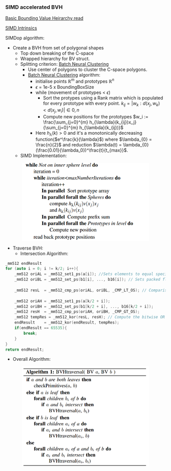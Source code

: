 ### SIMD accelerated BVH

[Basic Bounding Value Heirarchy read](https://pbr-book.org/3ed-2018/Primitives_and_Intersection_Acceleration/Bounding_Volume_Hierarchies)

[SIMD Intrinsics](https://www.intel.com/content/www/us/en/docs/intrinsics-guide/index.html)

SIMDop algorithm:

- Create a BVH from set of polygonal shapes
  - Top down breaking of the C-space
  - Wrapped hierarchy for BV struct.
  - Splitting criterion: [Batch Neural Clustering](https://davidmainzer.com/papers/2014_vriphys_paper.pdf)
    - Use center of polygons to cluster the C-space polygons.
    - [Batch Neural Clustering]() algorithm:
      - initialise points $\mathbb{R}^m$ and prototypes $\mathbb{R}^n$ 
      - $\epsilon$ = 1e-5 x BoundingBoxSize
      - while (movement of prototypes < $\epsilon$)
        - Sort the protypes using a Rank matrix which is populated for every prototype with every point. $k_{ij} = |{w_k : d(x_j, w_k) < d(x_j, w_i)}| \in {0, n}$
        - Compute new positions for the prototypes $w_i := \frac{\sum_{j=0}^{m} h_{\lambda}(k_{ij})x_j}{\sum_{j=0}^{m} h_{\lambda}(k_{ij})}$
      - Here $h_{\lambda}(k) > 0$ and it's a monotonically decreasing function($e^\frac{k}{\lambda}$) where $\lambda_{0} = \frac{n}{2}$ and reduction $\lambda(t) = \lambda_{0}(\frac{0.01}{\lambda_0})^\frac{t}{t_{max}}$.
  - SIMD Implementation: 
<p align="center">
  <img src="BNG_simd.png" alt="SIMD Pseudocode" width="400" align="center" />
</p>

- Traverse BVH:
  - Intersection Algorithm: 
  
```cpp
_mm512 endResult
for (auto i = 0; i != k/2; i++){
    _mm512 oriAL = _mm512_set1_ps(a[i]); //Sets elements to equal specified single-precision floating point value. There is no corresponding instruction. This intrinsic only applies to Intel® Many Integrated Core Architecture (Intel® MIC Architecture).
    _mm512 oriBL = _mm512_set_ps(b1[i], ..., b16[i]); // Sets packed float32 elements in destination with supplied values.

    _mm512 resL  = _mm512_cmp_ps(oriAL, oriBL, _CMP_LT_OS); // Comparison instruction for AVX 512

    _mm512 oriAH = _mm512_set1_ps(a[k/2 + i]);
    _mm512 oriBH = _mm512_set_ps(b1[k/2 + i], ..., b16[k/2 + i]);
    _mm512 resH  = _mm512_cmp_ps(oriAH, oriBH, _CMP_GT_OS);
    _mm512 tempRes = _mm512_kor(resL, resH); // Compute the bitwise OR of 16-bit masks a and b, and store the result in k.
    endResult    = _mm512_kor(endResult, tempRes);
    if(endResult == 65535){
        break;
    }
}
return endResult;
```

  - Overall Algorithm:
  <p align="center">
    <img src="BVH_traversal.png" alt="BVH Traversal" width="400" align="center" />
  </p>
